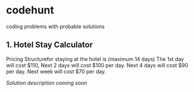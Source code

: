 # codehunt
coding problems with probable solutions
## 1. Hotel Stay Calculator  
Pricing Structurefor staying at the hotel is (maximum  14 days)
The 1st day will cost $110,
Next 2 days will cost $100 per day.
Next 4 days will cost $90 per day.
Next week  will cost $70 per day.

*Solution description coming soon*
